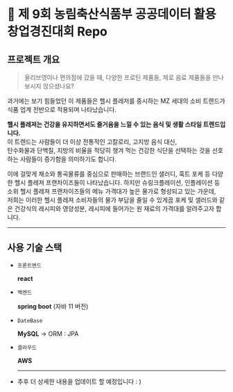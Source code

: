 # 🌱 제 9회 농림축산식품부 공공데이터 활용 창업경진대회 Repo

## 프로젝트 개요
> 올리브영이나 편의점에 갔을 때, 다양한 프로틴 제품들, 제로 음료 제품들을 만나보시지 않으셨나요?       

과거에는 보기 힘들었던 이 제품들은 헬시 플레저를 중시하는 MZ 세대의 소비 트렌드가 식품 업계 전반으로 적용되며 나타났습니다.        

**헬시 플레져는 건강을 유지하면서도 즐거움을 느낄 수 있는 음식 및 생활 스타일 트렌드입니다.**       
이 트렌드는 사람들이 더 이상 전통적인 고칼로리, 고지방 음식 대신,    
탄수화물과 단백질, 지방의 비율을 적당히 챙겨 먹는 건강한 식단을 선택하는 것을 선호하는 사람들이 증가함을 의미하기도 합니다.      
           
이에 걸맞게 채소와 통곡물류를 중심으로 판매하는 브랜드인 샐러디, 훅트 포케 등 다양한 헬시 플레져 프랜차이즈들이 나타났습니다.
하지만 슈링크플레이션, 인플레이션 등 소위 헬시 플레져 프랜차이즈들의 메뉴 가격대가 높은 물가로 형성되고 있는 가운데,    
저희는 이러한 헬시 플레져 소비자들의 물가 부담을 줄일 수 있게끔 포케 및 샐러드와 같은 건강식의 레시피와 영양성분, 레시피에 들어가는 원 재료의 가격대를 알려주고자 합니다.         

---

## 사용 기술 스택

- `프론트엔드`
    
    **react**
    
- `백엔드`
    
    **spring boot** (자바 11 버전)
    
- `DateBase`
    
    **MySQL**
    → ORM : JPA  
    
- `클라우드`
    
    **AWS**

  ---

* 추후 더 상세한 내용을 업데이트 할 예정입니다 : )
  
